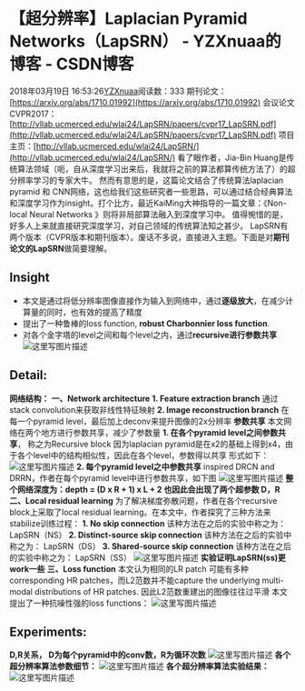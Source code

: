 # 【超分辨率】Laplacian Pyramid Networks（LapSRN） - YZXnuaa的博客 - CSDN博客
2018年03月19日 16:53:26[YZXnuaa](https://me.csdn.net/YZXnuaa)阅读数：333
期刊论文： 
[https://arxiv.org/abs/1710.01992](https://arxiv.org/abs/1710.01992)
会议论文CVPR2017： 
[http://vllab.ucmerced.edu/wlai24/LapSRN/papers/cvpr17_LapSRN.pdf](http://vllab.ucmerced.edu/wlai24/LapSRN/papers/cvpr17_LapSRN.pdf)
项目主页：[http://vllab.ucmerced.edu/wlai24/LapSRN/](http://vllab.ucmerced.edu/wlai24/LapSRN/)
看了眼作者，Jia-Bin Huang是传统算法领域（呃，自从深度学习出来后，我就将之前的算法都算传统方法了）的超分辨率学习的专家大牛。 
然而有意思的是，这篇论文结合了传统算法laplacian pyramid 和 CNN网络，这也给我们这些研究者一些思路，可以通过结合经典算法和深度学习作为insight。打个比方，最近KaiMing大神指导的一篇文章：《Non-local Neural Networks 》则将非局部算法融入到深度学习中。 
值得惋惜的是，好多人上来就直接研究深度学习，对自己领域的传统算法知之甚少。
LapSRN有两个版本（CVPR版本和期刊版本）。废话不多说，直接进入主题。下面是对**期刊论文的LapSRN**做简要理解。
## **Insight**
- 本文是通过将低分辨率图像直接作为输入到网络中，通过**逐级放大**，在减少计算量的同时，也有效的提高了精度
- 提出了一种鲁棒的loss function, **robust Charbonnier loss function**.
- 对各个金字塔的level之间和每个level之内，通过**recursive进行参数共享**
![这里写图片描述](https://img-blog.csdn.net/20171201211337485?watermark/2/text/aHR0cDovL2Jsb2cuY3Nkbi5uZXQvc2h3YW5fbWE=/font/5a6L5L2T/fontsize/400/fill/I0JBQkFCMA==/dissolve/70/gravity/SouthEast)
## **Detail:**
**网络结构：**
**一、Network architecture**
**1. Feature extraction branch**
通过stack convolution来获取非线性特征映射 
**2. Image reconstruction branch**
在每一个pyramid level，最后加上deconv来提升图像的2x分辨率
**参数共享**
本文网络在两个地方进行参数共享，减少了参数量 
**1. 在各个pyramid level之间参数共享**， 称之为Recursive block
因为laplacian pyramid是在x2的基础上得到x4，由于各个level中的结构相似性，因此在各个level，参数得以共享 
形式如下： 
![这里写图片描述](https://img-blog.csdn.net/20171201214849336?watermark/2/text/aHR0cDovL2Jsb2cuY3Nkbi5uZXQvc2h3YW5fbWE=/font/5a6L5L2T/fontsize/400/fill/I0JBQkFCMA==/dissolve/70/gravity/SouthEast)
**2. 每个pyramid level之中参数共享**
inspired DRCN and DRRN，作者在每个pyramid level中进行参数共享，如下图 
![这里写图片描述](https://img-blog.csdn.net/20171201214914989?watermark/2/text/aHR0cDovL2Jsb2cuY3Nkbi5uZXQvc2h3YW5fbWE=/font/5a6L5L2T/fontsize/400/fill/I0JBQkFCMA==/dissolve/70/gravity/SouthEast)
**整个网络深度为：depth = (D x R + 1) x L + 2 也因此会出现了两个超参数 D，R**
**二、Local residual learning**
为了解决梯度弥散问题，作者在各个recursive block上采取了local residual learning。在本文中，作者探究了三种方法来stabilize训练过程： 
**1. No skip connection**
该种方法在之后的实验中称之为： LapSRN（NS） 
**2. Distinct-source skip connection**
该种方法在之后的实验中称之为： LapSRN（DS） 
**3. Shared-source skip connection**
该种方法在之后的实验中称之为： LapSRN（SS） 
![这里写图片描述](https://img-blog.csdn.net/20171202141549791?watermark/2/text/aHR0cDovL2Jsb2cuY3Nkbi5uZXQvc2h3YW5fbWE=/font/5a6L5L2T/fontsize/400/fill/I0JBQkFCMA==/dissolve/70/gravity/SouthEast)
**实验证明LapSRN(ss)更work一些**
**三、Loss function**
本文认为相同的LR patch 可能有多种corresponding HR patches，而L2范数并不能capture the underlying multi-modal distributions of HR patches. 因此L2范数重建出的图像往往过平滑
本文提出了一种抗噪性强的loss functions： 
![这里写图片描述](https://img-blog.csdn.net/20171202142256941?watermark/2/text/aHR0cDovL2Jsb2cuY3Nkbi5uZXQvc2h3YW5fbWE=/font/5a6L5L2T/fontsize/400/fill/I0JBQkFCMA==/dissolve/70/gravity/SouthEast)
## **Experiments:**
**D,R关系， D为每个pyramid中的conv数，R为循环次数**
![这里写图片描述](https://img-blog.csdn.net/20171202143800975?watermark/2/text/aHR0cDovL2Jsb2cuY3Nkbi5uZXQvc2h3YW5fbWE=/font/5a6L5L2T/fontsize/400/fill/I0JBQkFCMA==/dissolve/70/gravity/SouthEast)
**各个超分辨率算法参数细节：**
![这里写图片描述](https://img-blog.csdn.net/20171201215150917?watermark/2/text/aHR0cDovL2Jsb2cuY3Nkbi5uZXQvc2h3YW5fbWE=/font/5a6L5L2T/fontsize/400/fill/I0JBQkFCMA==/dissolve/70/gravity/SouthEast)
**各个超分辨率算法实验结果：**
![这里写图片描述](https://img-blog.csdn.net/20171201215228121?watermark/2/text/aHR0cDovL2Jsb2cuY3Nkbi5uZXQvc2h3YW5fbWE=/font/5a6L5L2T/fontsize/400/fill/I0JBQkFCMA==/dissolve/70/gravity/SouthEast)
